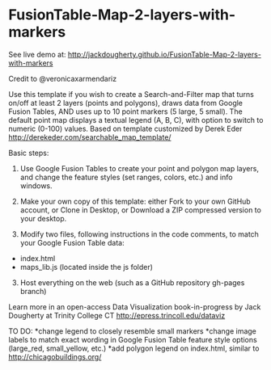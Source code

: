 FusionTable-Map-2-layers-with-markers
=====================================
See live demo at: http://jackdougherty.github.io/FusionTable-Map-2-layers-with-markers

Credit to @veronicaxarmendariz

Use this template if you wish to create a Search-and-Filter map that turns on/off at least 2 layers (points and polygons), draws data from Google Fusion Tables, AND uses up to 10 point markers (5 large, 5 small). The default point map displays a textual legend (A, B, C), with option to switch to numeric (0-100) values. Based on template customized by Derek Eder http://derekeder.com/searchable_map_template/

Basic steps:

1) Use Google Fusion Tables to create your point and polygon map layers, and change the feature styles (set ranges, colors, etc.) and info windows.

2) Make your own copy of this template: either Fork to your own GitHub account, or Clone in Desktop, or Download a ZIP compressed version to your desktop.

3) Modify two files, following instructions in the code comments, to match your Google Fusion Table data:

- index.html
- maps_lib.js (located inside the js folder)

3) Host everything on the web (such as a GitHub repository gh-pages branch)

Learn more in an open-access Data Visualization book-in-progress by Jack Dougherty at Trinity College CT
http://epress.trincoll.edu/dataviz

TO DO: 
*change legend to closely resemble small markers
*change image labels to match exact wording in Google Fusion Table feature style options (large_red, small_yellow, etc.)
*add polygon legend on index.html, similar to http://chicagobuildings.org/

